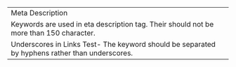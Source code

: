 <html>
<body>
<table>
<tr><td>Meta Description</td></tr> 
<tr><td>Keywords are used in eta description tag. Their should not be more than 150 character.</td></tr>
<tr><td>Underscores in Links Test- The keyword should be separated by hyphens rather than underscores.</td></tr>
</table>
</body>
</html>
